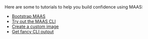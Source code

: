 <!-- "Tutorials" -->

Here are some to tutorials to help you build confidence using MAAS:

- [Bootstrap MAAS](/t/bootstrap-maas/5092)
- [Try out the MAAS CLI](/t/try-out-the-maas-cli/5236)
- [Create a custom image](/t/create-a-custom-image/6102)
- [Get fancy CLI output](/t/get-fancy-cli-output/6027)
